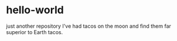 # hello-world
just another repository
I've had tacos on the moon and find them far superior to Earth tacos.
